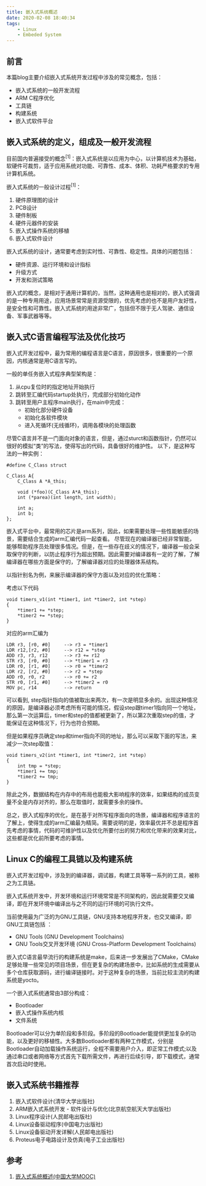 ```yaml
---
title: 嵌入式系统概述
date: 2020-02-08 18:40:34
tags:
    - Linux
    - Embeded System
---
```


## 前言

本篇blog主要介绍嵌入式系统开发过程中涉及的常见概念，包括：
+ 嵌入式系统的一般开发流程
+ ARM C程序优化
+ 工具链
+ 构建系统
+ 嵌入式软件平台

## 嵌入式系统的定义，组成及一般开发流程

目前国内普遍接受的概念<sup>[1]</sup>：嵌入式系统是以应用为中心，以计算机技术为基础，软硬件可裁剪，适于应用系统对功能、可靠性、成本、体积、功耗严格要求的专用计算机系统。

嵌入式系统的一般设计过程<sup>[1]</sup>： 
1. 硬件原理图的设计
2. PCB设计
3. 硬件制板
4. 硬件元器件的安装
5. 嵌入式操作系统的移植
6. 嵌入式软件设计

嵌入式系统的设计，通常要考虑到实时性、可靠性、稳定性。具体的问题包括：
+ 硬件资源、运行环境和设计指标
+ 升级方式
+ 开发和测试策略

嵌入式的概念，是相对于通用计算机的，当然，这种通用也是相对的，嵌入式强调的是一种专用用途，应用场景常常是资源受限的，优先考虑的也不是用户友好性，是安全性和可靠性。嵌入式系统的用途非常广，包括但不限于无人驾驶、通信设备、军事武器等等。

## 嵌入式C语言编程写法及优化技巧

嵌入式开发过程中，最为常用的编程语言是C语言，原因很多，很重要的一个原因，内核通常是用C语言写的。

一般的单任务嵌入式程序典型架构是：
1. 从cpu复位时的指定地址开始执行
2. 跳转至汇编代码startup处执行，完成部分初始化动作
3. 跳转至用户主程序main执行，在main中完成：
    + 初始化部分硬件设备
    + 初始化各软件模块
    + 进入死循环(无线循环)，调用各模块的处理函数

尽管C语言并不是一门面向对象的语言，但是，通过sturct和函数指针，仍然可以很好的模拟“类”的写法，使得写出的代码，具备很好的维护性。
以下，是这种写法的一种实例：
```
#define C_Class struct

C_Class A{
    C_Class A *A_this;

    void (*foo)(C_Class A*A_this);
    int (*parea)(int length, int width);

    int a;
    int b;
};
```

嵌入式平台中，最常用的芯片是arm系列，因此，如果需要处理一些性能敏感的场景，需要结合生成的arm汇编代码一起查看。
尽管现在的编译器已经非常智能，能够帮助程序员处理很多情况。但是，在一些存在歧义的情况下，编译器一般会采取保守的判断，以防止程序行为超出预期。因此需要对编译器有一定的了解，了解编译器在哪些方面是保守的，了解编译器对应的处理器体系结构。

以指针别名为例，来展示编译器的保守方面以及对应的优化策略：

考虑以下代码
```
void timers_v1(int *timer1, int *timer2, int *step)
{
    *timer1 += *step;
    *timer2 += *step;
}
```
对应的arm汇编为
```
LDR r3, [r0, #0]     --> r3 = *timer1
LDR r12,[r2, #0]     --> r12 = *step
ADD r3, r3, r12      --> r3 += r12
STR r3, [r0, #0]     --> *timer1 = r3
LDR r0, [r1, #0]     --> r0 = *timer2
LDR r2, [r2, #0]     --> r2 = *step
ADD r0, r0, r2       --> r0 += r2
STR r0, [r1, #0]     --> *timer2 = r0
MOV pc, r14          --> return
```
可以看到, step指针指向的值被取出来两次，有一次是明显多余的。出现这种情况的原因，是编译器必须考虑所有可能的情况，假设step跟timer1指向同一个地址，那么第一次运算后，timer和step的值都被更新了，所以第2次重取step的值，才能保证在这种情况下，行为也符合预期。

但是如果程序员确定step和timer指向不同的地址，那么可以采取下面的写法，来减少一次step取值：
```
void timers_v2(int *timer1, int *timer2, int *step)
{
    int tmp = *step;
    *timer1 += tmp;
    *timer2 += tmp;
}
```

除此之外，数据结构在内存中的布局也能极大影响程序的效率，如果结构的成员变量不全是内存对齐的，那么在取值时，就需要多余的操作。

总之，嵌入式程序的优化，是在基于对所写程序面向的场景，编译器和程序语言的了解上，使得生成的arm汇编最为精简。需要说明的是，效率最优并不总是程序首先考虑的事情，代码的可维护性以及优化所要付出的努力和优化带来的效果对比，这些都是优化前所要考虑的事情。


## Linux C的编程工具链以及构建系统

嵌入式开发过程中，涉及到的编译器，调试器，构建工具等等一系列的工具，被称之为工具链。

嵌入式系统开发中，开发环境和运行环境常常是不同架构的，因此就需要交叉编译，即在开发环境中编译出与之不同的运行环境的可执行文件。

当前使用最为广泛的为GNU工具链，GNU支持本地程序开发，也交叉编译，即GNU工具链包括  ：
+ GNU Tools (GNU Development Toolchains)
+ GNU Tools交叉开发环境 (GNU Cross-Platform Development Toolchains)

嵌入式C语言最早流行的构建系统是make，后来进一步发展出了CMake，CMake足够处理一些常见的项目场景，但在更复杂的构建场景中，比如系统的生成需要从多个仓库获取源码，进行编译链接时。对于这种复杂的场景，当前比较主流的构建系统是yocto。

一个嵌入式系统通常由3部分构成：
+ Bootloader
+ 嵌入式操作系统内核
+ 文件系统

Bootloader可以分为单阶段和多阶段。多阶段的Bootloader能提供更加复杂的功能，以及更好的移植性。大多数Bootloader都有两种工作模式，分别是Bootloader自动加载操作系统运行，全程不需要用户介入，即正常工作模式;以及通过串口或者网络等方式首先下载所需文件，再进行后续引导，即下载模式，通常首次启动时使用。


## 嵌入式系统书籍推荐

1. 嵌入式软件设计(清华大学出版社)
2. ARM嵌入式系统开发 - 软件设计与优化(北京航空航天大学出版社)
3. Linux程序设计(人民邮电出版社)
4. Linux设备驱动程序(中国电力出版社)
5. Linux设备驱动开发详解(人民邮电出版社)
6. Proteus电子电路设计及仿真(电子工业出版社)

## 参考

1. [嵌入式系统概述(中国大学MOOC)](https://www.icourse163.org/course/DLUT-1002607070)
